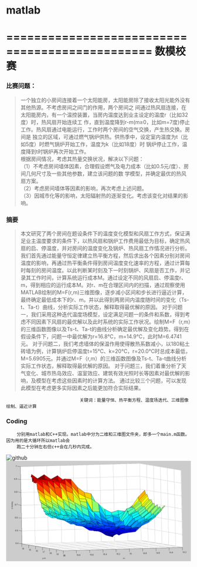 # matlab
===============================================
  数模校赛
===================================================

###	比赛问题：
> 一个独立的小房间连接着一个太阳能房，太阳能房除了接收太阳光能外没有其他热源。不考虑房间之间门的作用，两个房间之
 间通过热风扇连接，在太阳能房内，有一个温控装置，当房内温度达到业主设定的温度r（比如32度）时，热风扇开始连续工
 作，直到温度降到r-m(m≥0，比如m=7度)停止工作。热风扇通过电能运行，工作时两个房间的空气交换，产生热交换。房间是
 独立的区域，可通过燃气锅炉供热。供热季中，设定室内温度为t（比如5度）时燃气锅炉开始工作，温度为k（比如18度）时
 锅炉停止工作，温度降到t时锅炉再次开始工作。<br/>
    根据房间情况，考虑其热量交换状况，解决以下问题：<br/>
    （1）不考虑房间墙体因素，合理假设燃气及电力成本（比如0.5元/度）、房间几何尺寸及一些其他参数，建立该问题的数
    学模型，并确定最优的热风扇方案。<br/>
    （2）考虑房间墙体等因素的影响，再次考虑上述问题。<br/>
    （3）因城市化等的影响，太阳辐射热的逐渐变化。考虑该变化对结果的影响。<br/>


### 摘要
>本文研究了两个房间在题设条件下的温度变化模型和风扇工作方式，保证满足业主温度要求的条件下，以热风扇和锅炉工作费用最低为目标，确定热风扇的启、停温度，并对房间的温度变化及锅炉、热风扇工作情况进行分析。
我们首先通过能量守恒定律建立热平衡方程，然后求出各个因素分别对房间温度的影响，再通过热平衡条件得到房间温度变化速率的方程，通过计算每时每刻的房间温度。以此判断某时刻及下一时刻锅炉、风扇是否工作，并记录其工作时间，计算系统运行成本M。通过设定不同的风扇启、停温度r、m，得到相应的运行成本M。对r、m在合理区间内的扫描，通过观察使用MATLAB绘制的M=F(r,m)三维图像，逐步减小区间和步长进行逼近计算，最终确定最低成本下的r、m。并以此得到两房间内温度随时间的变化（Ts-t、Ta-t）曲线，分析实际工作状态，解释取得最优解的原因。
对于问题一，我们采用这种迭代温度场模型，设定满足问题一的条件和系数，得到考虑不同因素下风扇的最优解以及此时系统的实际工作状况。绘制M=F（r,m）的三维函数图像以及Ts-t、Ta-t的曲线分析确定最优解及变化趋势。得到在假设条件下，问题一中最优解为r=16.8℃，m=14.9℃，此时M=6.4741元。
对于问题二，我们考虑墙体的保温作用使得散热系数减小，以180粘土砖墙为例，计算锅炉启停温度t=15℃、k=20℃，r=20.0℃时总成本最低，M=5.6905元。并通过M=F（r,m）的三维函数图像及Ts-t、Ta-t曲线分析实际工作状态，解释取得最优解的原因。
对于问题三，我们着重分析了天气变化、城市热岛效应、温室效应、建筑有效光照时长等因素对最优解的影响，及模型在考虑这些因素时的计算方法。
通过比较三个问题，可以发现此模型在考虑更多实际因素之后能更加符合实际结果。


								关键词：能量守恒、热平衡方程、温度场迭代、三维图像绘制、逼近计算

### Coding
        分别用matlab和C++实现。matlab中分为二维和三维图文件夹，即多一个main.m函数。因为用的是大循环所以matlab会
        跑二十分钟左右但c++会在几秒内完成。

![github](https://github.com/qinshimeng18/matlab/blob/master/pics%20of%20%20result/TsTa%E5%9B%BE.PNG)
![github](https://github.com/qinshimeng18/matlab/blob/master/pics%20of%20%20result/%E4%B8%89%E7%BB%B4%E5%9B%BE%E6%B8%85%E6%99%B0%E7%89%881.PNG)
